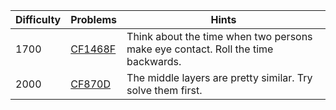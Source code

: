 | Difficulty | Problems | Hints |
| -------- | -------- | -------- |
| 1700 | [CF1468F](https://codeforces.com/problemset/problem/1468/F) | Think about the time when two persons make eye contact. Roll the time backwards. |
| 2000 | [CF870D](https://codeforces.com/problemset/problem/852/B) | The middle layers are pretty similar. Try solve them first. |